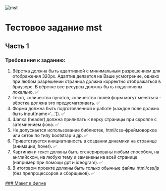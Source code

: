 ![mst](https://sun9-41.userapi.com/impg/Mbz9QOKVhUXRF2Hl8X_OhMbJ_13Ul-2NH2fVhg/Wq-JCCU6Xtk.jpg?size=1080x1080&quality=95&sign=29a8f16b72ac494539279f7d6141e651&type=album, "Компания mst")
# **Тестовое задание mst**
## Часть 1

### Требования к заданию:
1. Вёрстка должна быть адаптивной с минимальным разрешением для отображения 320px. 
Адаптив делается на Ваше усмотрение, однако при любом разрешении страница должна корректно отображаться в браузере.
В вёрстке все ресурсы должны быть подключены локально. :white_check_mark:
4. Текст, количество пунктов, количество полей форм могут меняться - вёрстка должна это предусматривать. :white_check_mark:
5. Форма должна быть подготовленной к работе (каждое поле должно быть input[name='...']). :white_check_mark:
6. Шапка (header) должна прилипать к верху страницы при скролле c затемнением фона. :white_check_mark:
7. Не допускается использование библиотек, html/css-фреймоворков или сеток по типу bootstrap и др. :white_check_mark:
8. Приветствуется инициативность в создании динамики на странице (анимации, hover). :white_check_mark:
9. Картинки и текст должны быть сгенерированы любым способом, на английском, на любую тему и заменены на всей странице (например при помощи gpt и ideogram). :white_check_mark:
10. В итоговом проекте должны быть только обычные файлы html/css/js (без препроцессоров и сборщиков). :white_check_mark:

[### Макет в фигме](https://skillbox.ru/media/ "Дизайн в фигме")
